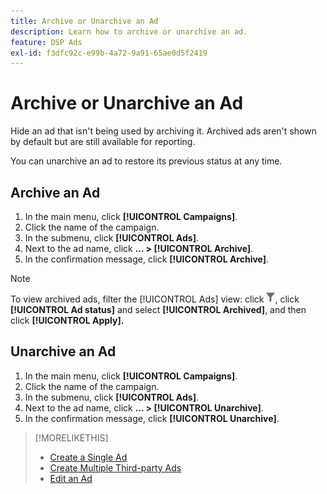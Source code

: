 ```yaml
---
title: Archive or Unarchive an Ad
description: Learn how to archive or unarchive an ad.
feature: DSP Ads
exl-id: f3dfc92c-e99b-4a72-9a91-65ae0d5f2419
---
```

# Archive or Unarchive an Ad

Hide an ad that isn't being used by archiving it. Archived ads aren't shown by default but are still available for reporting.

You can unarchive an ad to restore its previous status at any time.

## Archive an Ad

1. In the main menu, click **[!UICONTROL Campaigns]**.
1. Click the name of the campaign.
1. In the submenu, click **[!UICONTROL Ads]**.
1. Next to the ad name, click  **... > [!UICONTROL Archive]**.
1. In the confirmation message, click **[!UICONTROL Archive]**.

>[!NOTE]
>
>To view archived ads, filter the [!UICONTROL Ads] view: click ![[!UICONTROL Filter] button](/help/dsp/assets/filter.png), click **[!UICONTROL Ad status]** and select **[!UICONTROL Archived]**, and then click **[!UICONTROL Apply].**

## Unarchive an Ad

1. In the main menu, click **[!UICONTROL Campaigns]**.
1. Click the name of the campaign.
1. In the submenu, click **[!UICONTROL Ads]**.
1. Next to the ad name, click  **... > [!UICONTROL Unarchive]**.
1. In the confirmation message, click **[!UICONTROL Unarchive]**.

>[!MORELIKETHIS]
>
>* [Create a Single Ad](ad-create.md)
>* [Create Multiple Third-party Ads](ad-create-multiple.md)
>* [Edit an Ad](ad-edit.md)
